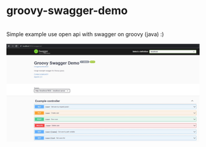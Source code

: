 # groovy-swagger-demo
<br/>
Simple example use open api with swagger on groovy (java) :)
<br/>
<br/>
<img src="./scr-shot.jpg" width="1690">
<br/>
